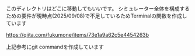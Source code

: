 このディレクトリはどこに移動してもいいです。
シミュレーター全体を構成するための要件が現時点(2025/09/08)で不足しているためTerminalの関数を作成しています

https://qiita.com/fukumone/items/73e1a9a62c5e4454263b

上記参考にgit commandを作成しています